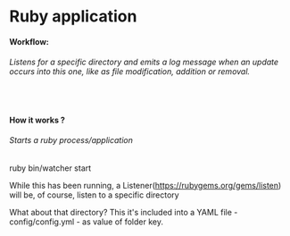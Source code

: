 # Ruby application

#### Workflow:
###### Listens for a specific directory and emits a log message when an update occurs into this one, like as file modification, addition or removal.

<br/>

#### How it works ?
###### Starts a ruby process/application
ruby bin/watcher start

While this has been running, a Listener(https://rubygems.org/gems/listen) will be, of course, listen to a specific directory

What about that directory? This it's included into a YAML file - config/config.yml - as value of folder key.


